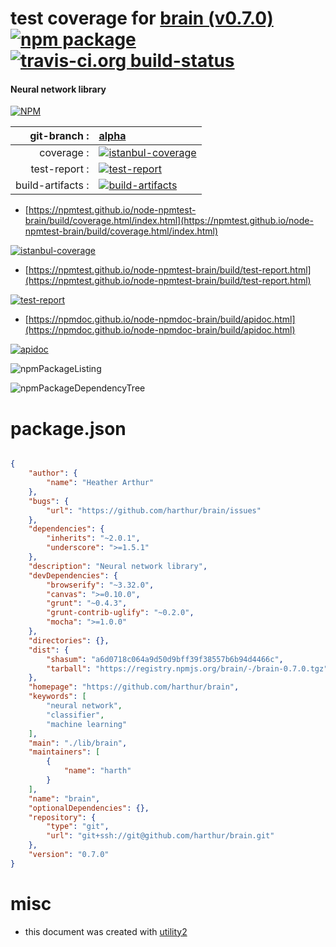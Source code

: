 # test coverage for  [brain (v0.7.0)](https://github.com/harthur/brain)  [![npm package](https://img.shields.io/npm/v/npmtest-brain.svg?style=flat-square)](https://www.npmjs.org/package/npmtest-brain) [![travis-ci.org build-status](https://api.travis-ci.org/npmtest/node-npmtest-brain.svg)](https://travis-ci.org/npmtest/node-npmtest-brain)
#### Neural network library

[![NPM](https://nodei.co/npm/brain.png?downloads=true&downloadRank=true&stars=true)](https://www.npmjs.com/package/brain)

| git-branch : | [alpha](https://github.com/npmtest/node-npmtest-brain/tree/alpha)|
|--:|:--|
| coverage : | [![istanbul-coverage](https://npmtest.github.io/node-npmtest-brain/build/coverage.badge.svg)](https://npmtest.github.io/node-npmtest-brain/build/coverage.html/index.html)|
| test-report : | [![test-report](https://npmtest.github.io/node-npmtest-brain/build/test-report.badge.svg)](https://npmtest.github.io/node-npmtest-brain/build/test-report.html)|
| build-artifacts : | [![build-artifacts](https://npmtest.github.io/node-npmtest-brain/glyphicons_144_folder_open.png)](https://github.com/npmtest/node-npmtest-brain/tree/gh-pages/build)|

- [https://npmtest.github.io/node-npmtest-brain/build/coverage.html/index.html](https://npmtest.github.io/node-npmtest-brain/build/coverage.html/index.html)

[![istanbul-coverage](https://npmtest.github.io/node-npmtest-brain/build/screenCapture.buildCi.browser.%252Ftmp%252Fbuild%252Fcoverage.lib.html.png)](https://npmtest.github.io/node-npmtest-brain/build/coverage.html/index.html)

- [https://npmtest.github.io/node-npmtest-brain/build/test-report.html](https://npmtest.github.io/node-npmtest-brain/build/test-report.html)

[![test-report](https://npmtest.github.io/node-npmtest-brain/build/screenCapture.buildCi.browser.%252Ftmp%252Fbuild%252Ftest-report.html.png)](https://npmtest.github.io/node-npmtest-brain/build/test-report.html)

- [https://npmdoc.github.io/node-npmdoc-brain/build/apidoc.html](https://npmdoc.github.io/node-npmdoc-brain/build/apidoc.html)

[![apidoc](https://npmdoc.github.io/node-npmdoc-brain/build/screenCapture.buildCi.browser.%252Ftmp%252Fbuild%252Fapidoc.html.png)](https://npmdoc.github.io/node-npmdoc-brain/build/apidoc.html)

![npmPackageListing](https://npmtest.github.io/node-npmtest-brain/build/screenCapture.npmPackageListing.svg)

![npmPackageDependencyTree](https://npmtest.github.io/node-npmtest-brain/build/screenCapture.npmPackageDependencyTree.svg)



# package.json

```json

{
    "author": {
        "name": "Heather Arthur"
    },
    "bugs": {
        "url": "https://github.com/harthur/brain/issues"
    },
    "dependencies": {
        "inherits": "~2.0.1",
        "underscore": ">=1.5.1"
    },
    "description": "Neural network library",
    "devDependencies": {
        "browserify": "~3.32.0",
        "canvas": ">=0.10.0",
        "grunt": "~0.4.3",
        "grunt-contrib-uglify": "~0.2.0",
        "mocha": ">=1.0.0"
    },
    "directories": {},
    "dist": {
        "shasum": "a6d0718c064a9d50d9bff39f38557b6b94d4466c",
        "tarball": "https://registry.npmjs.org/brain/-/brain-0.7.0.tgz"
    },
    "homepage": "https://github.com/harthur/brain",
    "keywords": [
        "neural network",
        "classifier",
        "machine learning"
    ],
    "main": "./lib/brain",
    "maintainers": [
        {
            "name": "harth"
        }
    ],
    "name": "brain",
    "optionalDependencies": {},
    "repository": {
        "type": "git",
        "url": "git+ssh://git@github.com/harthur/brain.git"
    },
    "version": "0.7.0"
}
```



# misc
- this document was created with [utility2](https://github.com/kaizhu256/node-utility2)
